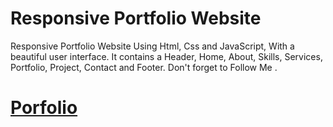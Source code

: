 # Responsive Portfolio Website
Responsive Portfolio Website Using Html, Css and JavaScript, With a beautiful user interface. It contains a Header, Home, About, Skills, Services, Portfolio, Project, Contact and Footer. Don't forget to Follow Me .
# <a href="mohitpawar530.github.io/portfolio.github.io" target="blank">Porfolio</a>

